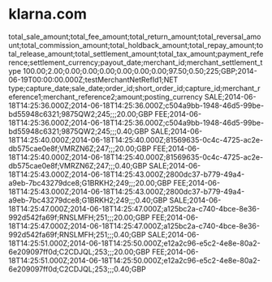 # klarna.com
total_sale_amount;total_fee_amount;total_return_amount;total_reversal_amount;total_commission_amount;total_holdback_amount;total_repay_amount;total_release_amount;total_settlement_amount;total_tax_amount;payment_reference;settlement_currency;payout_date;merchant_id;merchant_settlement_type 100.00;2.00;0.00;0.00;0.00;0.00;0.00;0.00;97.50;0.50;225;GBP;2014-06-19T00:00:00.000Z;testMerchantNetRefId1;NET type;capture_date;sale_date;order_id;short_order_id;capture_id;merchant_reference1;merchant_reference2;amount;posting_currency SALE;2014-06-18T14:25:36.000Z;2014-06-18T14:25:36.000Z;c504a9bb-1948-46d5-99be-bd55948c6321;9875QW2;245;;;20.00;GBP FEE;2014-06-18T14:25:36.000Z;2014-06-18T14:25:36.000Z;c504a9bb-1948-46d5-99be-bd55948c6321;9875QW2;245;;;0.40;GBP SALE;2014-06-18T14:25:40.000Z;2014-06-18T14:25:40.000Z;81569635-0c4c-4725-ac2e-db575cae0e8f;VMRZN6Z;247;;;20.00;GBP FEE;2014-06-18T14:25:40.000Z;2014-06-18T14:25:40.000Z;81569635-0c4c-4725-ac2e-db575cae0e8f;VMRZN6Z;247;;;0.40;GBP SALE;2014-06-18T14:25:43.000Z;2014-06-18T14:25:43.000Z;2800dc37-b779-49a4-a9eb-7bc43279dce8;G1BRKH2;249;;;20.00;GBP FEE;2014-06-18T14:25:43.000Z;2014-06-18T14:25:43.000Z;2800dc37-b779-49a4-a9eb-7bc43279dce8;G1BRKH2;249;;;0.40;GBP SALE;2014-06-18T14:25:47.000Z;2014-06-18T14:25:47.000Z;a125bc2a-c740-4bce-8e36-992d542fa69f;RNSLMFH;251;;;20.00;GBP FEE;2014-06-18T14:25:47.000Z;2014-06-18T14:25:47.000Z;a125bc2a-c740-4bce-8e36-992d542fa69f;RNSLMFH;251;;;0.40;GBP SALE;2014-06-18T14:25:51.000Z;2014-06-18T14:25:50.000Z;e12a2c96-e5c2-4e8e-80a2-6e209097ff0d;C2CDJQL;253;;;20.00;GBP FEE;2014-06-18T14:25:51.000Z;2014-06-18T14:25:50.000Z;e12a2c96-e5c2-4e8e-80a2-6e209097ff0d;C2CDJQL;253;;;0.40;GBP
